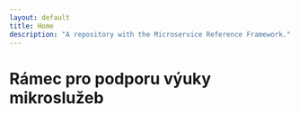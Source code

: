 ```yaml
---
layout: default
title: Home
description: "A repository with the Microservice Reference Framework."
---
```


# Rámec pro podporu výuky mikroslužeb
